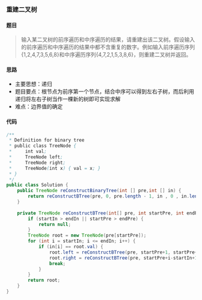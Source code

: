 ### 重建二叉树

#### 题目
> 输入某二叉树的前序遍历和中序遍历的结果，请重建出该二叉树。假设输入的前序遍历和中序遍历的结果中都不含重复的数字。例如输入前序遍历序列{1,2,4,7,3,5,6,8}和中序遍历序列{4,7,2,1,5,3,8,6}，则重建二叉树并返回。

#### 思路
 - 主要思想：递归
 - 题目要点：根节点为前序第一个节点，结合中序可以得到左右子树，而后利用递归将左右子树当作一棵新的树即可实现求解
 - 难点：边界值的确定

#### 代码

```java
/**
 * Definition for binary tree
 * public class TreeNode {
 *     int val;
 *     TreeNode left;
 *     TreeNode right;
 *     TreeNode(int x) { val = x; }
 * }
 */
public class Solution {
    public TreeNode reConstructBinaryTree(int [] pre,int [] in) {
        return reConstructBTree(pre, 0, pre.length - 1, in , 0 , in.length - 1);
    }
    
    private TreeNode reConstructBTree(int[] pre, int startPre, int endPre, int[] in, int startIn, int endIn) {
        if (startIn > endIn || startPre > endPre) {
            return null;
        }
        TreeNode root = new TreeNode(pre[startPre]);
        for (int i = startIn; i <= endIn; i++) {
            if (in[i] == root.val) {
                root.left = reConstructBTree(pre, startPre+1, startPre+i-startIn, in, startIn, i-1);
                root.right = reConstructBTree(pre, startPre+i-startIn+1, endPre, in, i+1, endIn);
                break;
            }
        }
        return root;
    }
}
```